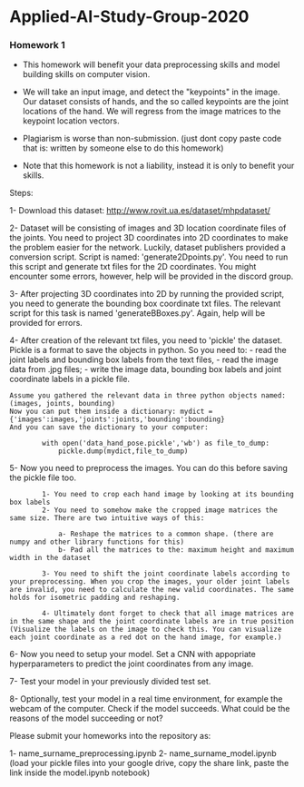 # Applied-AI-Study-Group-2020

### Homework 1

- This homework will benefit your data preprocessing skills and model building skills on computer vision. 

- We will take an input image, and detect the "keypoints" in the image. Our dataset consists of hands, and the so called keypoints are the joint locations of the hand. We will regress from the image matrices to the keypoint location vectors.

- Plagiarism is worse than non-submission. (just dont copy paste code that is: written by someone else to do this homework)

- Note that this homework is not a liability, instead it is only to benefit your skills.




Steps:

1- Download this dataset: http://www.rovit.ua.es/dataset/mhpdataset/

2- Dataset will be consisting of images and 3D location coordinate files of the joints. You need to project 3D coordinates into 2D coordinates to make the problem easier for the network. Luckily, dataset publishers provided a conversion script. Script is named: 'generate2Dpoints.py'. You need to run this script and generate txt files for the 2D coordinates. You might encounter some errors, however, help will be provided in the discord group.

3- After projecting 3D coordinates into 2D by running the provided script, you need to generate the bounding box coordinate txt files. The relevant script for this task is named 'generateBBoxes.py'. Again, help will be provided for errors.

4- After creation of the relevant txt files, you need to 'pickle' the dataset. Pickle is a format to save the objects in python. 
	So you need to: 
		- read the joint labels and bounding box labels from the text files, 
		- read the image data from .jpg files; 
		- write the image data, bounding box labels and joint coordinate labels in a pickle file.


	Assume you gathered the relevant data in three python objects named: (images, joints, bounding)
	Now you can put them inside a dictionary: mydict = {'images':images,'joints':joints,'bounding':bounding}
	And you can save the dictionary to your computer: 
	
			with open('data_hand_pose.pickle','wb') as file_to_dump:
			    pickle.dump(mydict,file_to_dump)


5- Now you need to preprocess the images. You can do this before saving the pickle file too. 
		
			1- You need to crop each hand image by looking at its bounding box labels
			2- You need to somehow make the cropped image matrices the same size. There are two intuitive ways of this:

				a- Reshape the matrices to a common shape. (there are numpy and other library functions for this)
				b- Pad all the matrices to the: maximum height and maximum width in the dataset

			3- You need to shift the joint coordinate labels according to your preprocessing. When you crop the images, your older joint labels are invalid, you need to calculate the new valid coordinates. The same holds for isometric padding and reshaping.

			4- Ultimately dont forget to check that all image matrices are in the same shape and the joint coordinate labels are in true position (Visualize the labels on the image to check this. You can visualize each joint coordinate as a red dot on the hand image, for example.)


6- Now you need to setup your model. Set a CNN with appopriate hyperparameters to predict the joint coordinates from any image.

7- Test your model in your previously divided test set.

8- Optionally, test your model in a real time environment, for example the webcam of the computer. Check if the model succeeds. What could be the reasons of the model succeeding or not?

    

	


Please submit your homeworks into the repository as:

1- name_surname_preprocessing.ipynb
2- name_surname_model.ipynb
(load your pickle files into your google drive, copy the share link, paste the link inside the model.ipynb notebook)



